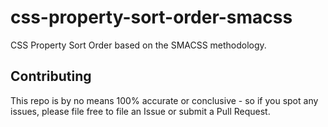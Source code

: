 # css-property-sort-order-smacss
CSS Property Sort Order based on the SMACSS methodology. 

## Contributing 
This repo is by no means 100% accurate or conclusive - so if you spot any issues, please file free to file an Issue or submit a Pull Request. 
